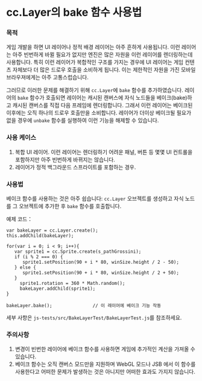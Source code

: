 # cc.Layer의 bake 함수 사용법 #

### 목적 ###

게임 개발을 하면 UI 레이어나 정적 배경 레이어는 아주 흔하게 사용됩니다. 이런 레이어는 아주 빈번하게 바뀔 필요가 없지만 엔진은 많은 자원을 이런 레이어를 렌더링하는데 사용합니다. 특히 이런 레이어가 복합적인 구조를 가지는 경우에 UI 레이어는 게임 컨텐츠 자체보다 더 많은 드로우 호출을 소비하게 됩니다. 이는 제한적인 자원을 가진 모바일 브라우져에게는 아주 고통스럽습니다.

그러므로 이러한 문제를 해결하기 위해 `cc.Layer`에 `bake` 함수를 추가하였습니다. 레이어의 `bake` 함수가 호출되면 레이어는 캐시된 캔버스에 자식 노드들을 베이크(bake)하고 캐시된 캔버스를 직접 다음 프레임에 렌더링합니다. 그래서 이런 레이어는 베이크된 이후에는 오직 하나의 드로우 호출만을 소비합니다. 레이어가 더이상 베이크될 필요가 없을 경우에 `unbake` 함수를 실행하여 이런 기능을 해제할 수 있습니다.

### 사용 케이스 ###

1. 복합 UI 레이어. 이런 레이어는 렌더링하기 어려운 패널, 버튼 등 몇몇 UI 컨트롤을 포함하지만 아주 빈번하게 바뀌지는 않습니다.
2. 레이어가 정적 백그라운드 스프라이트를 포함하는 경우.

### 사용법 ###

베이크 함수를 사용하는 것은 아주 쉽습니다: `cc.Layer` 오브젝트를 생성하고 자식 노드를 그 오브젝트에 추가한 후 `bake` 함수를 호출합니다.

예제 코드：

	var bakeLayer = cc.Layer.create();
    this.addChild(bakeLayer);

    for(var i = 0; i < 9; i++){
       var sprite1 = cc.Sprite.create(s_pathGrossini);
       if (i % 2 === 0) {
          sprite1.setPosition(90 + i * 80, winSize.height / 2 - 50);
       } else {
          sprite1.setPosition(90 + i * 80, winSize.height / 2 + 50);
       }
         sprite1.rotation = 360 * Math.random();
         bakeLayer.addChild(sprite1);
    }
    
    bakeLayer.bake();				// 이 레이어에 베이크 기능 작동

세부 사항은 `js-tests/src/BakeLayerTest/BakeLayerTest.js`를 참조하세요.

### 주의사항 ###

1. 변경이 빈번한 레이어에 베이크 함수를 사용하면 게임에 추가적인 계산을 가져올 수 있습니다.
2. 베이크 함수는 오직 캔버스 모드만을 지원하며 WebGL 모드나 JSB 에서 이 함수를 사용한다고 어떠한 문제가 발생하는 것은 아니지만 어떠한 효과도 가지지 않습니다.
